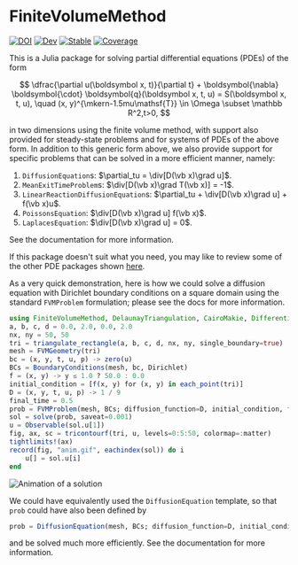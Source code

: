 # FiniteVolumeMethod

[![DOI](https://zenodo.org/badge/561533716.svg)](https://zenodo.org/badge/latestdoi/561533716)
[![Dev](https://img.shields.io/badge/docs-dev-blue.svg)](https://DanielVandH.github.io/FiniteVolumeMethod.jl/dev)
[![Stable](https://img.shields.io/badge/docs-stable-blue.svg)](https://DanielVandH.github.io/FiniteVolumeMethod.jl/stable)
[![Coverage](https://codecov.io/gh/DanielVandH/FiniteVolumeMethod.jl/branch/main/graph/badge.svg?token=XPM5KN89R6)](https://codecov.io/gh/DanielVandH/FiniteVolumeMethod.jl)

This is a Julia package for solving partial differential equations (PDEs) of the form 

$$
\dfrac{\partial u(\boldsymbol x, t)}{\partial t} + \boldsymbol{\nabla} \boldsymbol{\cdot} \boldsymbol{q}(\boldsymbol x, t, u) = S(\boldsymbol x, t, u), \quad (x, y)^{\mkern-1.5mu\mathsf{T}} \in \Omega \subset \mathbb R^2,t>0,
$$

in two dimensions using the finite volume method, with support also provided for steady-state problems and for systems of PDEs of the above form. In addition to this generic form above, we also provide support for specific problems that can be solved in a more efficient manner, namely:

1. `DiffusionEquation`s: $\partial_tu = \div[D(\vb x)\grad u]$.
2. `MeanExitTimeProblem`s: $\div[D(\vb x)\grad T(\vb x)] = -1$.
3. `LinearReactionDiffusionEquation`s: $\partial_tu + \div[D(\vb x)\grad u] + f(\vb x)u$.
4. `PoissonsEquation`: $\div[D(\vb x)\grad u]  f(\vb x)$.
5. `LaplacesEquation`: $\div[D(\vb x)\grad u] = 0$.

See the documentation for more information.

If this package doesn't suit what you need, you may like to review some of the other PDE packages shown [here](https://github.com/JuliaPDE/SurveyofPDEPackages).

 As a very quick demonstration, here is how we could solve a diffusion equation with Dirichlet boundary conditions on a square domain using the standard `FVMProblem` formulation; please see the docs for more information.

```julia
using FiniteVolumeMethod, DelaunayTriangulation, CairoMakie, DifferentialEquations
a, b, c, d = 0.0, 2.0, 0.0, 2.0
nx, ny = 50, 50
tri = triangulate_rectangle(a, b, c, d, nx, ny, single_boundary=true)
mesh = FVMGeometry(tri)
bc = (x, y, t, u, p) -> zero(u)
BCs = BoundaryConditions(mesh, bc, Dirichlet)
f = (x, y) -> y ≤ 1.0 ? 50.0 : 0.0
initial_condition = [f(x, y) for (x, y) in each_point(tri)]
D = (x, y, t, u, p) -> 1 / 9
final_time = 0.5
prob = FVMProblem(mesh, BCs; diffusion_function=D, initial_condition, final_time)
sol = solve(prob, saveat=0.001)
u = Observable(sol.u[1])
fig, ax, sc = tricontourf(tri, u, levels=0:5:50, colormap=:matter)
tightlimits!(ax)
record(fig, "anim.gif", eachindex(sol)) do i
    u[] = sol.u[i]
end
```

![Animation of a solution](https://github.com/DanielVandH/FiniteVolumeMethod.jl/blob/main/anim.gif)

We could have equivalently used the `DiffusionEquation` template, so that `prob` could have also been defined by 

```julia
prob = DiffusionEquation(mesh, BCs; diffusion_function=D, initial_condition, final_time)
```

and be solved much more efficiently. See the documentation for more information.
